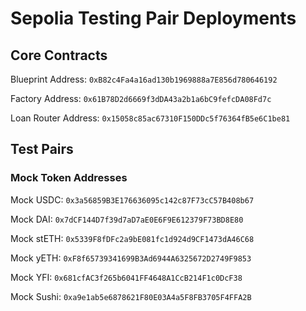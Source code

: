 # Sepolia Testing Pair Deployments

## Core Contracts

Blueprint Address:   `0xB82c4Fa4a16ad130b1969888a7E856d780646192`

Factory Address:     `0x61B78D2d6669f3dDA43a2b1a6bC9fefcDA08Fd7c`

Loan Router Address: `0x15058c85ac67310F150DDc5f76364fB5e6C1be81`

## Test Pairs

### Mock Token Addresses

Mock USDC:   `0x3a56859B3E176636095c142c87F73cC57B408b67`

Mock DAI:    `0x7dCF144D7f39d7aD7aE0E6F9E612379F73BD8E80`

Mock stETH:  `0x5339F8fDFc2a9bE081fc1d924d9CF1473dA46C68`

Mock yETH:   `0xF8f65739341699B3Ad6944A6325672D2749F9853`

Mock YFI:    `0x681cfAC3f265b6041FF4648A1CcB214F1c0DcF38`

Mock Sushi:  `0xa9e1ab5e6878621F80E03A4a5F8FB3705F4FFA2B`
